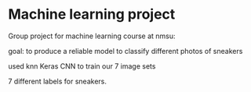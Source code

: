 # Machine learning project

Group project for machine learning course at nmsu:

goal: to produce a reliable model to classify different photos of sneakers

used knn Keras CNN to train our 7 image sets

7 different labels for sneakers.
